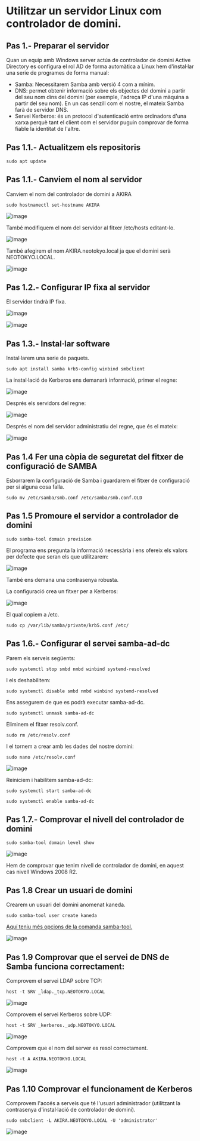 # Utilitzar un servidor Linux com controlador de domini.

## Pas 1.- Preparar el servidor

Quan un equip amb Windows server actúa de controlador de domini Active Directory es configura el rol AD de forma automàtica a Linux hem d'instal·lar una serie de programes de forma manual:

- Samba: Necessitarem Samba amb versió 4 com a mínim.
- DNS: permet obtenir informació sobre els objectes del domini a partir del seu nom dins del domini (per exemple, l'adreça IP d'una màquina a partir del seu nom). En un cas senzill com el nostre, el mateix Samba farà de servidor DNS.
- Servei Kerberos: és un protocol d'autenticació entre ordinadors d'una xarxa perquè tant el client com el servidor puguin comprovar de forma fiable la identitat de l'altre.

## Pas 1.1.- Actualitzem els repositoris

```
sudo apt update
```

## Pas 1.1.- Canviem el nom al servidor

Canviem el nom del controlador de domini a AKIRA
```
sudo hostnamectl set-hostname AKIRA
```

![image](https://github.com/XaSaFa/MP04/assets/110727546/6226bf83-5113-48b5-9f41-ab356b58468a)

També modifiquem el nom del servidor al fitxer /etc/hosts editant-lo.

![image](https://github.com/XaSaFa/MP04/assets/110727546/9ba93fc8-1174-4fef-898d-77126a3b89e4)

També afegirem el nom AKIRA.neotokyo.local ja que el domini serà NEOTOKYO.LOCAL.

![image](https://github.com/XaSaFa/MP04/assets/110727546/d25f7db2-1c08-454b-926b-d379403a5f75)

## Pas 1.2.- Configurar IP fixa al servidor

El servidor tindrà IP fixa.

![image](https://github.com/XaSaFa/MP04/assets/110727546/19ca95be-ef4d-4417-ba95-646fde7e2758)

![image](https://github.com/XaSaFa/MP04/assets/110727546/2846e5ec-d5f9-42d5-874d-06fda673c5c5)

## Pas 1.3.- Instal·lar software

Instal·larem una serie de paquets.

```
sudo apt install samba krb5-config winbind smbclient
```

La instal·lació de Kerberos ens demanarà informació, primer el regne:

![image](https://github.com/XaSaFa/MP04/assets/110727546/2132ac2d-e194-4f8e-aef8-d5b5e602098e)

Després els servidors del regne:

![image](https://github.com/XaSaFa/MP04/assets/110727546/c777817d-1f9a-4f77-bc8e-cdf2c9ede126)

Després el nom del servidor administratiu del regne, que és el mateix:

![image](https://github.com/XaSaFa/MP04/assets/110727546/9ccef6d5-d604-4d53-a0ae-056c0322be83)

## Pas 1.4 Fer una còpia de seguretat del fitxer de configuració de SAMBA

Esborrarem la configuració de Samba i guardarem el fitxer de configuració per si alguna cosa falla.

```
sudo mv /etc/samba/smb.conf /etc/samba/smb.conf.OLD
```

## Pas 1.5 Promoure el servidor a controlador de domini

```
sudo samba-tool domain provision
```

El programa ens pregunta la informació necessària i ens ofereix els valors per defecte que seran els que utilitzarem:

![image](https://github.com/XaSaFa/MP04/assets/110727546/698b6ba2-ff8d-49f2-9688-a8077bfe9e4e)

També ens demana una contrasenya robusta.

La configuració crea un fitxer per a Kerberos:

![image](https://github.com/XaSaFa/MP04/assets/110727546/c6c925fc-3bef-42d3-bf29-12b26c23a284)

El qual copiem a /etc.

```
sudo cp /var/lib/samba/private/krb5.conf /etc/
```

## Pas 1.6.- Configurar el servei samba-ad-dc

Parem els serveis següents:

```
sudo systemctl stop smbd nmbd winbind systemd-resolved
```

I els deshabilitem:

```
sudo systemctl disable smbd nmbd winbind systemd-resolved
```

Ens assegurem de que es podrà executar samba-ad-dc.

```
sudo systemctl unmask samba-ad-dc
```

Eliminem el fitxer resolv.conf.

```
sudo rm /etc/resolv.conf
```

I el tornem a crear amb les dades del nostre domini:

```
sudo nano /etc/resolv.conf
```

![image](https://github.com/XaSaFa/MP04/assets/110727546/91813fdc-065e-442a-8481-7d898a47fcaa)

Reiniciem i habilitem samba-ad-dc:

```
sudo systemctl start samba-ad-dc
```

```
sudo systemctl enable samba-ad-dc
```

## Pas 1.7.- Comprovar el nivell del controlador de domini

```
sudo samba-tool domain level show
```

![image](https://github.com/XaSaFa/MP04/assets/110727546/57d1556a-3d63-47b6-925d-ab9cff0bbf33)

Hem de comprovar que tenim nivell de controlador de domini, en aquest cas nivell Windows 2008 R2.

## Pas 1.8 Crear un usuari de domini

Crearem un usuari del domini anomenat kaneda.

```
sudo samba-tool user create kaneda
```

[Aquí teniu més opcions de la comanda samba-tool.](https://samba.tranquil.it/doc/en/samba_config_server/samba_commands_utils.html)

![image](https://github.com/XaSaFa/MP04/assets/110727546/0676ce45-18f1-422b-8dd6-4c27e4873d43)

## Pas 1.9 Comprovar que el servei de DNS de Samba funciona correctament:

Comprovem el servei LDAP sobre TCP:

```
host -t SRV _ldap._tcp.NEOTOKYO.LOCAL
```

![image](https://github.com/XaSaFa/MP04/assets/110727546/12c0ff37-3d16-4bbf-9754-a5b6818997be)

Comprovem el servei Kerberos sobre UDP:

```
host -t SRV _kerberos._udp.NEOTOKYO.LOCAL
```

![image](https://github.com/XaSaFa/MP04/assets/110727546/12bd300d-281d-4c4f-aeca-20f8089a295c)

Comprovem que el nom del server es resol correctament.

```
host -t A AKIRA.NEOTOKYO.LOCAL
```

![image](https://github.com/XaSaFa/MP04/assets/110727546/f9139d6d-b339-4a47-9fa2-b648116bde66)

## Pas 1.10 Comprovar el funcionament de Kerberos

Comprovem l'accés a serveis que té l'usuari administrador (utilitzant la contrasenya d'instal·lació de controlador de domini).

```
sudo smbclient -L AKIRA.NEOTOKYO.LOCAL -U 'administrator'
```

![image](https://github.com/XaSaFa/MP04/assets/110727546/8bc22b07-002a-492b-8177-14ada38dcc80)





